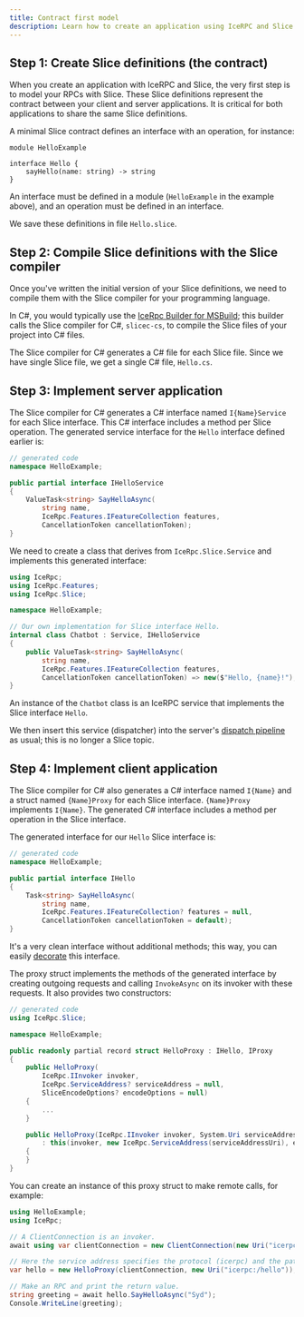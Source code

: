 ```yaml
---
title: Contract first model
description: Learn how to create an application using IceRPC and Slice.
---
```


## Step 1: Create Slice definitions (the contract)

When you create an application with IceRPC and Slice, the very first step is to model your RPCs with Slice. These Slice
definitions represent the contract between your client and server applications. It is critical for both applications to
share the same Slice definitions.

A minimal Slice contract defines an interface with an operation, for instance:

```slice
module HelloExample

interface Hello {
    sayHello(name: string) -> string
}
```

An interface must be defined in a module (`HelloExample` in the example above), and an operation must be defined in an
interface.

We save these definitions in file `Hello.slice`.

## Step 2: Compile Slice definitions with the Slice compiler

Once you've written the initial version of your Slice definitions, we need to compile them with the Slice compiler for
your programming language.

In C#, you would typically use the [IceRpc Builder for MSBuild](https://github.com/zeroc-ice/icerpc-builder-msbuild);
this builder calls the Slice compiler for C#, `slicec-cs`, to compile the Slice files of your project into C# files.

The Slice compiler for C# generates a C# file for each Slice file. Since we have single Slice file, we get a single
C# file, `Hello.cs`.

## Step 3: Implement server application

The Slice compiler for C# generates a C# interface named `I{Name}Service` for each Slice interface. This C# interface
includes a method per Slice operation. The generated service interface for the `Hello` interface defined earlier is:

```csharp
// generated code
namespace HelloExample;

public partial interface IHelloService
{
    ValueTask<string> SayHelloAsync(
        string name,
        IceRpc.Features.IFeatureCollection features,
        CancellationToken cancellationToken);
}
```

We need to create a class that derives from `IceRpc.Slice.Service` and implements this generated interface:

```csharp
using IceRpc;
using IceRpc.Features;
using IceRpc.Slice;

namespace HelloExample;

// Our own implementation for Slice interface Hello.
internal class Chatbot : Service, IHelloService
{
    public ValueTask<string> SayHelloAsync(
        string name,
        IceRpc.Features.IFeatureCollection features,
        CancellationToken cancellationToken) => new($"Hello, {name}!");
}
```

An instance of the `Chatbot` class is an IceRPC service that implements the Slice interface `Hello`.

We then insert this service (dispatcher) into the server's
[dispatch pipeline](../../icerpc-core/dispatch/dispatch-pipeline) as usual; this is no longer a Slice topic.

## Step 4: Implement client application

The Slice compiler for C# also generates a C# interface named `I{Name}` and a struct named `{Name}Proxy` for each Slice
interface. `{Name}Proxy` implements `I{Name}`. The generated C# interface includes a method per operation in the Slice
interface.

The generated interface for our `Hello` Slice interface is:

```csharp
// generated code
namespace HelloExample;

public partial interface IHello
{
    Task<string> SayHelloAsync(
        string name,
        IceRpc.Features.IFeatureCollection? features = null,
        CancellationToken cancellationToken = default);
}
```

It's a very clean interface without additional methods; this way, you can easily
[decorate](https://en.wikipedia.org/wiki/Decorator_pattern) this interface.

The proxy struct implements the methods of the generated interface by creating outgoing requests and calling
`InvokeAsync` on its invoker with these requests. It also provides two constructors:

```csharp
// generated code
using IceRpc.Slice;

namespace HelloExample;

public readonly partial record struct HelloProxy : IHello, IProxy
{
    public HelloProxy(
        IceRpc.IInvoker invoker,
        IceRpc.ServiceAddress? serviceAddress = null,
        SliceEncodeOptions? encodeOptions = null)
    {
        ...
    }

    public HelloProxy(IceRpc.IInvoker invoker, System.Uri serviceAddressUri, SliceEncodeOptions? encodeOptions = null)
        : this(invoker, new IceRpc.ServiceAddress(serviceAddressUri), encodeOptions)
    {
    }
}
```

You can create an instance of this proxy struct to make remote calls, for example:

```csharp
using HelloExample;
using IceRpc;

// A ClientConnection is an invoker.
await using var clientConnection = new ClientConnection(new Uri("icerpc://examples.zeroc.com"));

// Here the service address specifies the protocol (icerpc) and the path (/hello).
var hello = new HelloProxy(clientConnection, new Uri("icerpc:/hello"));

// Make an RPC and print the return value.
string greeting = await hello.SayHelloAsync("Syd");
Console.WriteLine(greeting);
```
